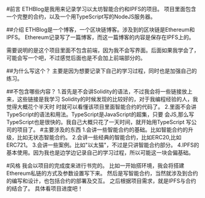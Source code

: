 #前言
ETHBlog是我用来记录学习以太坊智能合约和IPFS的项目。
项目里面包含一个完整的合约，以及一个用TypeScript写的NodeJS服务器。

##介绍
ETHBlog是一个博客，一个区块链博客。涉及到的区块链是Ethereum和IPFS。
Ethereum记录写了一篇博客，而这一篇博客的内容是保存在IPFS上的。

需要说明的是这个项目里面不包含前端，因为我不会写界面。后面如果我学会了，
可能会写一个吧，不过感觉后面也是不会加上前端部分的。

##为什么写这个？
主要是因为想要记录下自己的学习过程，同时也是加强自己的练习。

##不包含哪些内容？
1.首先是不会讲Solidity的语法，不过我会将一些链接放上来，这些链接是我学习
Solidity的时候发现的比较好的，对于我编程经验的人，我觉得大概花个半天时
时就可以看懂该项目里面智能合约的代码了。
2.里面不会讲TypeScript的语法和用法。TypeScript是JavaScript的超集，只要
会JS,那么写TypeScript也是很快的。我自己大概只花了一天时间，就开始用TypeScript
写公司的项目了。
#主要涉及的东西
1.会讲一些智能合约的基础。比如智能合约的升级，比如无状态智能合约。
2.会讲一些经典的智能合约，比如ERC20,比如ERC721。
3.会讲一些案例。比如"以太猫"，不过是只讲智能合约部分。
4.IPFS的基本使用。因为我也是边学边记录自己的学习过程，所以可能这一块会偏基础。

#风格
我会以项目的完成度来进行书完的。
比如一开始搭环境，我会将搭建Ethereum私链的方式及参数设置写下来。
然后是写智能合约，当然就涉及到合约的编写和设计，也包括合约的部署及交互。
之后根据项目需求，就是IPFS与合约的结合了。
具体看项目进度吧！